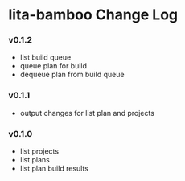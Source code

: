 # lita-bamboo Change Log

### v0.1.2
* list build queue
* queue plan for build
* dequeue plan from build queue

### v0.1.1
* output changes for list plan and projects

### v0.1.0
* list projects
* list plans
* list plan build results
